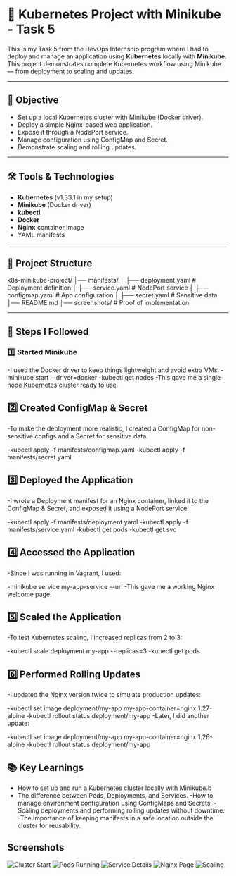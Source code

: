 # 🐳 Kubernetes Project with Minikube - Task 5

This is my Task 5 from the DevOps Internship program where I had to deploy and manage an application using **Kubernetes** locally with **Minikube**.  
This project demonstrates complete Kubernetes workflow using Minikube — from deployment to scaling and updates.

---

## 📌 Objective
- Set up a local Kubernetes cluster with Minikube (Docker driver).
- Deploy a simple Nginx-based web application.
- Expose it through a NodePort service.
- Manage configuration using ConfigMap and Secret.
- Demonstrate scaling and rolling updates.

---

## 🛠 Tools & Technologies
- **Kubernetes** (v1.33.1 in my setup)
- **Minikube** (Docker driver)
- **kubectl**
- **Docker**
- **Nginx** container image
- YAML manifests

---

## 📂 Project Structure
k8s-minikube-project/
│── manifests/
│ ├── deployment.yaml # Deployment definition
│ ├── service.yaml # NodePort service
│ ├── configmap.yaml # App configuration
│ ├── secret.yaml # Sensitive data
│── README.md
│── screenshots/ # Proof of implementation


---

## 🚀 Steps I Followed

### 1️⃣ Started Minikube
-I used the Docker driver to keep things lightweight and avoid extra VMs.
-minikube start --driver=docker
-kubectl get nodes
-This gave me a single-node Kubernetes cluster ready to use.

## 2️⃣ Created ConfigMap & Secret
-To make the deployment more realistic, I created a ConfigMap for non-sensitive configs and a Secret for sensitive data.

-kubectl apply -f manifests/configmap.yaml
-kubectl apply -f manifests/secret.yaml
## 3️⃣ Deployed the Application
-I wrote a Deployment manifest for an Nginx container, linked it to the ConfigMap & Secret, and exposed it using a NodePort service.

-kubectl apply -f manifests/deployment.yaml
-kubectl apply -f manifests/service.yaml
-kubectl get pods
-kubectl get svc
## 4️⃣ Accessed the Application
-Since I was running in Vagrant, I used:

-minikube service my-app-service --url
-This gave me a working Nginx welcome page.

## 5️⃣ Scaled the Application
-To test Kubernetes scaling, I increased replicas from 2 to 3:

-kubectl scale deployment my-app --replicas=3
-kubectl get pods
## 6️⃣ Performed Rolling Updates
-I updated the Nginx version twice to simulate production updates:

-kubectl set image deployment/my-app my-app-container=nginx:1.27-alpine
-kubectl rollout status deployment/my-app
-Later, I did another update:

-kubectl set image deployment/my-app my-app-container=nginx:1.26-alpine
-kubectl rollout status deployment/my-app


## 📚 Key Learnings
- How to set up and run a Kubernetes cluster locally with Minikube.b
- The difference between Pods, Deployments, and Services.
-How to manage environment configuration using ConfigMaps and Secrets.
-Scaling deployments and performing rolling updates without downtime.
-The importance of keeping manifests in a safe location outside the cluster for reusability.


## Screenshots

![Cluster Start](screenshots/1%20cluster%20start.png) 
![Pods Running](screenshots/2%20pods%20running.png)
![Service Details](screenshots/3%20service%20details.png)
![Nginx Page](screenshots/4%20nginx%20page.png)
![Scaling](screenshots/5%20scaling%20and%20rolling%20update.png) 





